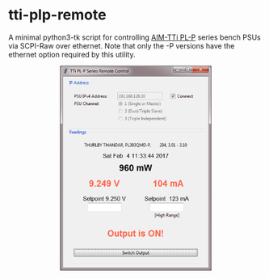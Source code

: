 # tti-plp-remote

A minimal python3-tk script for controlling [AIM-TTi PL-P](http://www.aimtti.com/product-category/dc-power-supplies/aim-plseries) series bench PSUs via SCPI-Raw over ethernet. Note that only the -P versions have the ethernet option required by this utility.



<p align="center">
  <img src="./tti-remote.png" alt="[Screenshot here]" width="300"/>
</p>
